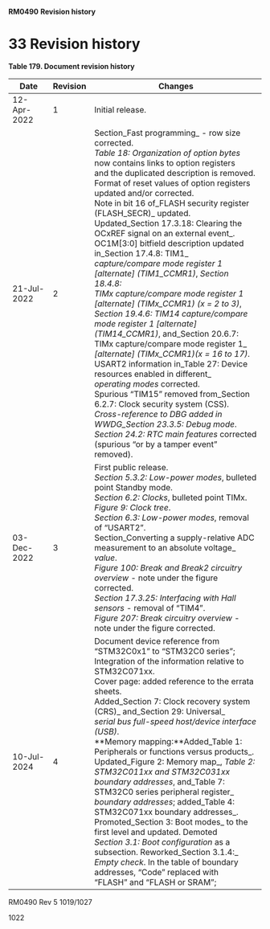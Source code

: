 **RM0490** **Revision history**

# **33 Revision history**


**Table 179. Document revision history**





|Date|Revision|Changes|
|---|---|---|
|12-Apr-2022|1|Initial release.|
|21-Jul-2022|2|Section_Fast programming_ - row size corrected.<br>_Table 18: Organization of option bytes_ now contains links to option registers<br>and the duplicated description is removed.<br>Format of reset values of option registers updated and/or corrected.<br>Note in bit 16 of_FLASH security register (FLASH_SECR)_ updated.<br>Updated_Section 17.3.18: Clearing the OCxREF signal on an external event_.<br>OC1M[3:0] bitfield description updated in_Section 17.4.8: TIM1_<br>_capture/compare mode register 1 [alternate] (TIM1_CCMR1)_, _Section 18.4.8:_<br>_TIMx capture/compare mode register 1 [alternate] (TIMx_CCMR1) (x = 2 to 3)_, <br>_Section 19.4.6: TIM14 capture/compare mode register 1 [alternate]_<br>_(TIM14_CCMR1)_, and_Section 20.6.7: TIMx capture/compare mode register 1_<br>_[alternate] (TIMx_CCMR1)(x = 16 to 17)_.<br>USART2 information in_Table 27: Device resources enabled in different_<br>_operating modes_ corrected.<br>Spurious “TIM15” removed from_Section 6.2.7: Clock security system (CSS)_.<br>Cross-reference to DBG added in WWDG_Section 23.3.5: Debug mode_.<br>_Section 24.2: RTC main features_ corrected (spurious “or by a tamper event”<br>removed).|
|03-Dec-2022|3|First public release.<br>_Section 5.3.2: Low-power modes_, bulleted point Standby mode.<br>_Section 6.2: Clocks_, bulleted point TIMx.<br>_Figure 9: Clock tree_.<br>_Section 6.3: Low-power modes_, removal of “USART2”.<br>Section_Converting a supply-relative ADC measurement to an absolute voltage_<br>_value_.<br>_Figure 100: Break and Break2 circuitry overview_ - note under the figure<br>corrected.<br>_Section 17.3.25: Interfacing with Hall sensors_ - removal of “TIM4”.<br>_Figure 207: Break circuitry overview_ - note under the figure corrected.|
|10-Jul-2024|4|Document device reference from “STM32C0x1” to “STM32C0 series”;<br>Integration of the information relative to STM32C071xx.<br>Cover page: added reference to the errata sheets.<br>Added_Section 7: Clock recovery system (CRS)_ and_Section 29: Universal_<br>_serial bus full-speed host/device interface (USB)_.<br>**Memory mapping:**Added_Table 1: Peripherals or functions versus products_.<br>Updated_Figure 2: Memory map_, _Table 2: STM32C011xx and STM32C031xx_<br>_boundary addresses_, and_Table 7: STM32C0 series peripheral register_<br>_boundary addresses_; added_Table 4: STM32C071xx boundary addresses_. <br>Promoted_Section 3: Boot modes_ to the first level and updated. Demoted<br>_Section 3.1: Boot configuration_ as a subsection. Reworked_Section 3.1.4:_<br>_Empty check_. In the table of boundary addresses, “Code” replaced with<br>“FLASH” and “FLASH or SRAM”;|


RM0490 Rev 5 1019/1027



1022


